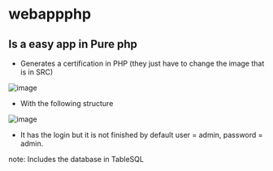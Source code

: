 # webappphp

## Is a easy app in Pure php 

* Generates a certification in PHP (they just have to change the image that is in SRC)

![image](https://github.com/skenrobert/webappphp/assets/21204983/13111db7-c834-4c56-bbdb-8de7c7d205e1)

* With the following structure 

![image](https://github.com/skenrobert/webappphp/assets/21204983/95aee108-1a15-46b7-85bf-e30dba9bb48a)

* It has the login but it is not finished by default user = admin, password = admin.

note: Includes the database in TableSQL


